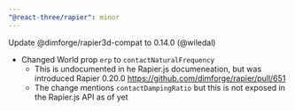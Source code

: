 ```yaml
---
"@react-three/rapier": minor
---
```


Update @dimforge/rapier3d-compat to 0.14.0 (@wiledal)
  - Changed World prop `erp` to `contactNaturalFrequency`
    - This is undocumented in he Rapier.js documeneation, but was introduced Rapier 0.20.0 https://github.com/dimforge/rapier/pull/651
    - The change mentions `contactDampingRatio` but this is not exposed in the Rapier.js API as of yet
